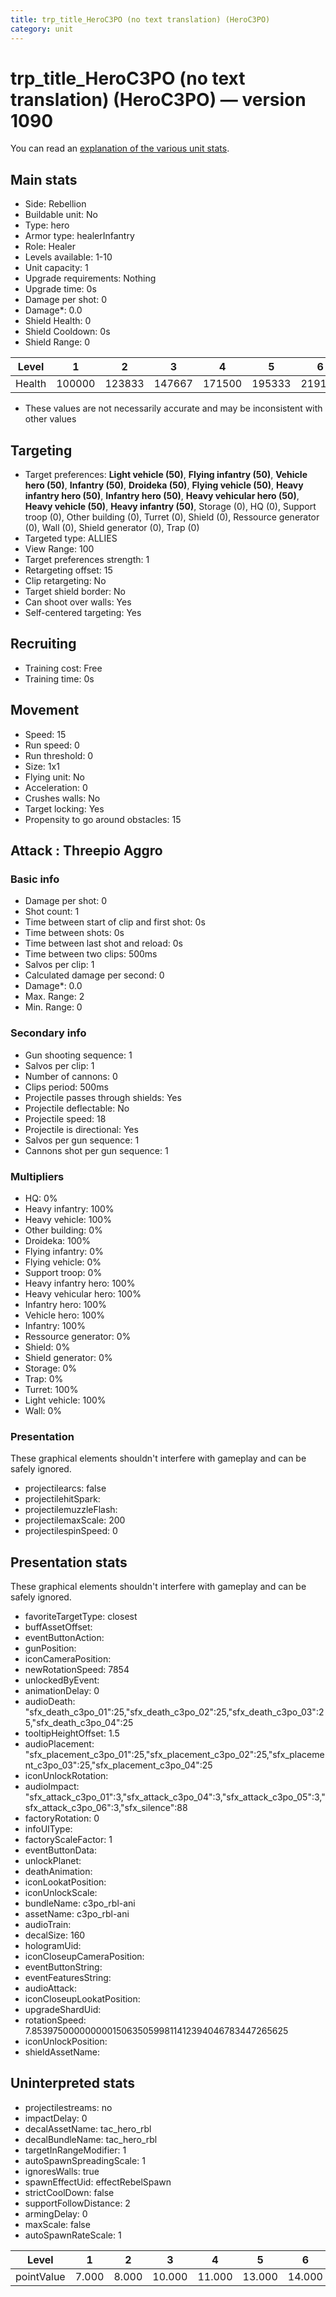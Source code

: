 ```yaml
---
title: trp_title_HeroC3PO (no text translation) (HeroC3PO)
category: unit
---
```


# trp_title_HeroC3PO (no text translation) (HeroC3PO) — version 1090

You can read an [explanation  of the various unit stats](unitexplained.md).

## Main stats

  * Side: Rebellion
  * Buildable unit: No
  * Type: hero
  * Armor type: healerInfantry
  * Role: Healer
  * Levels available: 1-10
  * Unit capacity: 1
  * Upgrade requirements: Nothing
  * Upgrade time: 0s
  * Damage per shot: 0
  * Damage*: 0.0
  * Shield Health: 0
  * Shield Cooldown: 0s
  * Shield Range: 0

|Level |1     |2     |3     |4     |5     |6     |7     |8     |9     |10    |
|------|------|------|------|------|------|------|------|------|------|------|
|Health|100000|123833|147667|171500|195333|219167|243000|266833|290667|314500|

* These values are not necessarily accurate and may be inconsistent with other values

## Targeting

  * Target preferences: **Light vehicle (50)**, **Flying infantry (50)**, **Vehicle hero (50)**, **Infantry (50)**, **Droideka (50)**, **Flying vehicle (50)**, **Heavy infantry hero (50)**, **Infantry hero (50)**, **Heavy vehicular hero (50)**, **Heavy vehicle (50)**, **Heavy infantry (50)**, Storage (0), HQ (0), Support troop (0), Other building (0), Turret (0), Shield (0), Ressource generator (0), Wall (0), Shield generator (0), Trap (0)
  * Targeted type: ALLIES
  * View Range: 100
  * Target preferences strength: 1
  * Retargeting offset: 15
  * Clip retargeting: No
  * Target shield border: No
  * Can shoot over walls: Yes
  * Self-centered targeting: Yes

## Recruiting

  * Training cost: Free
  * Training time: 0s

## Movement

  * Speed: 15
  * Run speed: 0
  * Run threshold: 0
  * Size: 1x1
  * Flying unit: No
  * Acceleration: 0
  * Crushes walls: No
  * Target locking: Yes
  * Propensity to go around obstacles: 15

## Attack : Threepio Aggro

### Basic info

  * Damage per shot: 0
  * Shot count: 1
  * Time between start of clip and first shot: 0s
  * Time between shots: 0s
  * Time between last shot and reload: 0s
  * Time between two clips: 500ms
  * Salvos per clip: 1
  * Calculated damage per second: 0
  * Damage*: 0.0
  * Max. Range: 2
  * Min. Range: 0

### Secondary info

  * Gun shooting sequence: 1
  * Salvos per clip: 1
  * Number of cannons: 0
  * Clips period: 500ms
  * Projectile passes through shields: Yes
  * Projectile deflectable: No
  * Projectile speed: 18
  * Projectile is directional: Yes
  * Salvos per gun sequence: 1
  * Cannons shot per gun sequence: 1

### Multipliers

  * HQ: 0%
  * Heavy infantry: 100%
  * Heavy vehicle: 100%
  * Other building: 0%
  * Droideka: 100%
  * Flying infantry: 0%
  * Flying vehicle: 0%
  * Support troop: 0%
  * Heavy infantry hero: 100%
  * Heavy vehicular hero: 100%
  * Infantry hero: 100%
  * Vehicle hero: 100%
  * Infantry: 100%
  * Ressource generator: 0%
  * Shield: 0%
  * Shield generator: 0%
  * Storage: 0%
  * Trap: 0%
  * Turret: 100%
  * Light vehicle: 100%
  * Wall: 0%

### Presentation

These graphical elements shouldn't interfere with gameplay and can be safely ignored.

  * projectilearcs: false
  * projectilehitSpark: 
  * projectilemuzzleFlash: 
  * projectilemaxScale: 200
  * projectilespinSpeed: 0

## Presentation stats

These graphical elements shouldn't interfere with gameplay and can be safely ignored.

  * favoriteTargetType: closest
  * buffAssetOffset: 
  * eventButtonAction: 
  * gunPosition: 
  * iconCameraPosition: 
  * newRotationSpeed: 7854
  * unlockedByEvent: 
  * animationDelay: 0
  * audioDeath: "sfx_death_c3po_01":25,"sfx_death_c3po_02":25,"sfx_death_c3po_03":25,"sfx_death_c3po_04":25
  * tooltipHeightOffset: 1.5
  * audioPlacement: "sfx_placement_c3po_01":25,"sfx_placement_c3po_02":25,"sfx_placement_c3po_03":25,"sfx_placement_c3po_04":25
  * iconUnlockRotation: 
  * audioImpact: "sfx_attack_c3po_01":3,"sfx_attack_c3po_04":3,"sfx_attack_c3po_05":3,"sfx_attack_c3po_06":3,"sfx_silence":88
  * factoryRotation: 0
  * infoUIType: 
  * factoryScaleFactor: 1
  * eventButtonData: 
  * unlockPlanet: 
  * deathAnimation: 
  * iconLookatPosition: 
  * iconUnlockScale: 
  * bundleName: c3po_rbl-ani
  * assetName: c3po_rbl-ani
  * audioTrain: 
  * decalSize: 160
  * hologramUid: 
  * iconCloseupCameraPosition: 
  * eventButtonString: 
  * eventFeaturesString: 
  * audioAttack: 
  * iconCloseupLookatPosition: 
  * upgradeShardUid: 
  * rotationSpeed: 7.8539750000000001506350599811412394046783447265625
  * iconUnlockPosition: 
  * shieldAssetName: 

## Uninterpreted stats

  * projectilestreams: no
  * impactDelay: 0
  * decalAssetName: tac_hero_rbl
  * decalBundleName: tac_hero_rbl
  * targetInRangeModifier: 1
  * autoSpawnSpreadingScale: 1
  * ignoresWalls: true
  * spawnEffectUid: effectRebelSpawn
  * strictCoolDown: false
  * supportFollowDistance: 2
  * armingDelay: 0
  * maxScale: false
  * autoSpawnRateScale: 1

|Level     |1    |2    |3     |4     |5     |6     |7     |8     |9     |10    |
|----------|-----|-----|------|------|------|------|------|------|------|------|
|pointValue|7.000|8.000|10.000|11.000|13.000|14.000|15.000|17.000|18.000|21.000|

